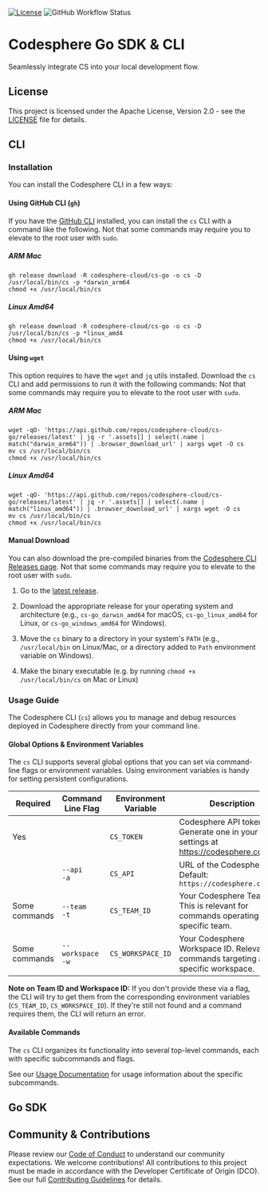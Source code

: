 [![License](https://img.shields.io/badge/License-Apache%202.0-blue.svg)](https://opensource.org/licenses/Apache-2.0)
![GitHub Workflow Status](https://github.com/codesphere-cloud/cs-go/actions/workflows/build.yml/badge.svg)

# Codesphere Go SDK & CLI

Seamlessly integrate CS into your local development flow.

## License

This project is licensed under the Apache License, Version 2.0 - see the [LICENSE](LICENSE) file for details.

## CLI

### Installation

You can install the Codesphere CLI in a few ways:

#### Using GitHub CLI (`gh`)

If you have the [GitHub CLI](https://cli.github.com/) installed, you can install the `cs` CLI with a command like the following.
Not that some commands may require you to elevate to the root user with `sudo`.

##### ARM Mac

```
gh release download -R codesphere-cloud/cs-go -o cs -D /usr/local/bin/cs -p *darwin_arm64
chmod +x /usr/local/bin/cs
```

##### Linux Amd64

```
gh release download -R codesphere-cloud/cs-go -o cs -D /usr/local/bin/cs -p *linux_amd4
chmod +x /usr/local/bin/cs
```

#### Using `wget`

This option requires to have the `wget` and `jq` utils installed. Download the `cs` CLI and add permissions to run it with the following commands:
Not that some commands may require you to elevate to the root user with `sudo`.

##### ARM Mac

```
wget -qO- 'https://api.github.com/repos/codesphere-cloud/cs-go/releases/latest' | jq -r '.assets[] | select(.name | match("darwin_arm64")) | .browser_download_url' | xargs wget -O cs
mv cs /usr/local/bin/cs
chmod +x /usr/local/bin/cs
```

##### Linux Amd64

```
wget -qO- 'https://api.github.com/repos/codesphere-cloud/cs-go/releases/latest' | jq -r '.assets[] | select(.name | match("linux_amd64")) | .browser_download_url' | xargs wget -O cs
mv cs /usr/local/bin/cs
chmod +x /usr/local/bin/cs
```

#### Manual Download

You can also download the pre-compiled binaries from the [Codesphere CLI Releases page](https://github.com/codesphere-cloud/cs-go/releases).
Not that some commands may require you to elevate to the root user with `sudo`.

1. Go to the [latest release](https://github.com/codesphere-cloud/cs-go/releases/latest).

2. Download the appropriate release for your operating system and architecture (e.g., `cs-go_darwin_amd64` for macOS, `cs-go_linux_amd64` for Linux, or `cs-go_windows_amd64` for Windows).

3. Move the `cs` binary to a directory in your system's `PATH` (e.g., `/usr/local/bin` on Linux/Mac, or a directory added to `Path` environment variable on Windows).

4. Make the binary executable (e.g. by running `chmod +x /usr/local/bin/cs` on Mac or Linux)

### Usage Guide

The Codesphere CLI (`cs`) allows you to manage and debug resources deployed in Codesphere directly from your command line.

#### Global Options & Environment Variables

The `cs` CLI supports several global options that you can set via command-line flags or environment variables. Using environment variables is handy for setting persistent configurations.

| Required      | Command Line Flag                   | Environment Variable | Description |
| ----- | ----- | ----- | ----- |
| Yes           |                        | `CS_TOKEN`           | Codesphere API token. Generate one in your user settings at https://codesphere.com/. |
|               | `--api`<br/>`-a`       | `CS_API`             | URL of the Codesphere API. Default: `https://codesphere.com/api` |
| Some commands | `--team`<br/>`-t`      | `CS_TEAM_ID`         | Your Codesphere Team ID. This is relevant for commands operating on a specific team. |
| Some commands | `--workspace`<br/>`-w` | `CS_WORKSPACE_ID`    | Your Codesphere Workspace ID. Relevant for commands targeting a specific workspace. |

**Note on Team ID and Workspace ID:** If you don't provide these via a flag, the CLI will try to get them from the corresponding environment variables (`CS_TEAM_ID`, `CS_WORKSPACE_ID`). If they're still not found and a command requires them, the CLI will return an error.

#### Available Commands

The `cs` CLI organizes its functionality into several top-level commands, each with specific subcommands and flags.

See our [Usage Documentation](docs) for usage information about the specific subcommands.

## Go SDK

## Community & Contributions

Please review our [Code of Conduct](CODE_OF_CONDUCT.md) to understand our community expectations.
We welcome contributions! All contributions to this project must be made in accordance with the Developer Certificate of Origin (DCO). See our full [Contributing Guidelines](CONTRIBUTING.md) for details.
